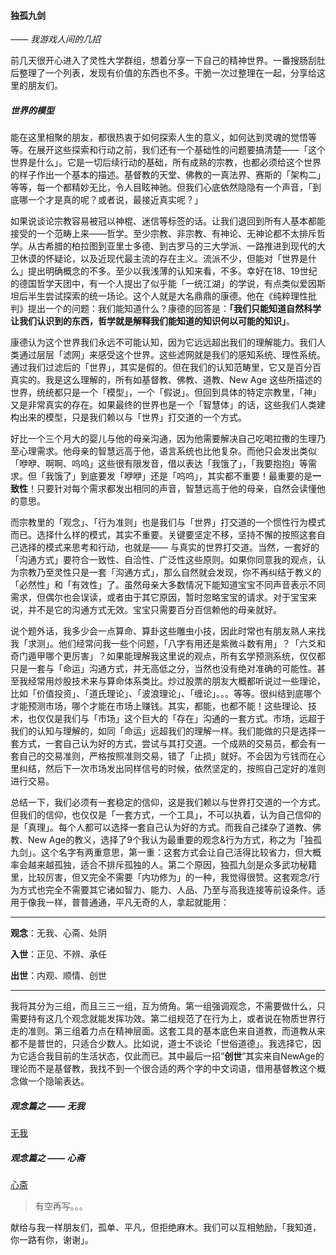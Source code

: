 #### 独孤九剑

*—— 我游戏人间的几招*



前几天很开心进入了灵性大学群组，想着分享一下自己的精神世界。一番搜肠刮肚后整理了一个列表，发现有价值的东西也不多。干脆一次过整理在一起，分享给这里的朋友们。



##### 世界的模型

能在这里相聚的朋友，都很热衷于如何探索人生的意义，如何达到灵魂的觉悟等等。在展开这些探索和行动之前，我们还有一个基础性的问题要搞清楚——「这个世界是什么」。它是一切后续行动的基础，所有成熟的宗教，也都必须给这个世界的样子作出一个基本的描述。基督教的天堂、佛教的一真法界、赛斯的「架构二」等等，每一个都精妙无比，令人目眩神驰。但我们心底依然隐隐有一个声音，「到底哪一个才是真的呢？或者说，最接近真实呢？」



如果说谈论宗教容易被冠以神棍、迷信等标签的话。让我们退回到所有人基本都能接受的一个范畴上来——哲学。至少宗教、非宗教、有神论、无神论都不太排斥哲学。从古希腊的柏拉图到亚里士多德、到古罗马的三大学派、一路推进到现代的大卫休谟的怀疑论，以及近现代最主流的存在主义。流派不少，但能对「世界是什么」提出明确概念的不多。至少以我浅薄的认知来看，不多。幸好在18、19世纪的德国哲学天团中，有一个人提出了似乎能「一统江湖」的学说，有点类似爱因斯坦后半生尝试探索的统一场论。这个人就是大名鼎鼎的康德。他在《纯粹理性批判》提出一个的问题：我们能知道什么？康德的回答是：**「我们只能知道自然科学让我们认识到的东西，哲学就是解释我们能知道的知识何以可能的知识」**。



康德认为这个世界我们永远不可能认知，因为它远远超出我们的理解能力。我们人类通过层层「滤网」来感受这个世界。这些滤网就是我们的感知系统、理性系统。通过我们过滤后的「世界」，其实是假的。但在我们的认知范畴里，它又是百分百真实的。我是这么理解的，所有如基督教、佛教、道教、New Age 这些所描述的世界，统统都只是一个「模型」，一个「假说」。但回到具体的特定宗教里，「神」又是非常真实的存在。如果最终的世界也是一个「智慧体」的话，这些我们人类建构出来的模型，只是我们赖以与「世界」打交道的一个方式。



好比一个三个月大的婴儿与他的母亲沟通，因为他需要解决自己吃喝拉撒的生理乃至心理需求。他母亲的智慧远高于他，语言系统也比他复杂。而他只会发出类似「咿咿、啊啊、呜呜」这些很有限发音，借以表达「我饿了」，「我要抱抱」等需求。但「我饿了」到底要发「咿咿」还是「呜呜」，其实都不重要！最重要的是**一致性**！只要针对每个需求都发出相同的声音，智慧远高于他的母亲，自然会读懂他的意思。



而宗教里的「观念」、「行为准则」也是我们与「世界」打交道的一个惯性行为模式而已。选择什么样的模式，其实不重要。关键要坚定不移，坚持不懈的按照这套自己选择的模式来思考和行动，也就是—— 与真实的世界打交道。当然，一套好的「沟通方式」要符合一致性、自洽性、广泛性这些原则。如果你同意我的观点，认为宗教乃至灵性只是一套「沟通方式」，那么自然就会发现，你不再纠结于教义的「必然性」和「有效性」了。虽然母亲大多数情况下能知道宝宝不同声音表示不同需求，但偶尔也会误读，或者由于其它原因，暂时忽略宝宝的请求。对于宝宝来说，并不是它的沟通方式无效。宝宝只需要百分百信赖他的母亲就好。



说个题外话，我多少会一点算命、算卦这些雕虫小技，因此时常也有朋友熟人来找我「求测」。他们经常问我一些个问题，「八字有用还是紫微斗数有用」？「六爻和奇门遁甲哪个更厉害」？如果能理解我这里说的观点，所有玄学预测系统，仅仅都只是一套与「命运」沟通方式，并无高低之分，当然也没有绝对准确的可能性。甚至我经常用炒股技术来与算命体系类比。炒过股票的朋友大概都听说过一些理论，比如「价值投资」、「道氏理论」、「波浪理论」、「缠论」。。。等等。很纠结到底哪个才能预测市场，哪个才能在市场上赚钱。其实，都能，也都不能！这些理论、技术，也仅仅是我们与「市场」这个巨大的「存在」沟通的一套方式。市场，远超于我们的认知与理解的，如同「命运」远超我们的理解一样。我们能做的只是选择一套方式，一套自己认为好的方式，尝试与其打交道。一个成熟的交易员，都会有一套自己的交易准则，严格按照准则交易，错了「止损」就好。不会因为亏钱而在心里纠结，然后下一次市场发出同样信号的时候，依然坚定的，按照自己定好的准则进行交易。



总结一下，我们必须有一套稳定的信仰，这是我们赖以与世界打交道的一个方式。但我们的信仰，也仅仅是「一套方式，一个工具」，不可以执着，认为自己信仰的是「真理」。每个人都可以选择一套自己认为好的方式。而我自己揉杂了道教、佛教、New Age的教义，选择了9个我认为最重要的观念&行为方式，称之为「独孤九剑」。这个名字有两重意思，第一重：这套方式会让自己活得比较省力，但大概率会越来越孤独，适合不排斥孤独的人。第二个原因，独孤九剑是众多武功秘籍里，比较厉害，但又完全不需要「内功修为」的一种，我觉得很赞。这套观念/行为方式也完全不需要其它诸如智力、能力、人品、乃至与高我连接等前设条件。适用于像我一样，普普通通，平凡无奇的人，拿起就能用：

---------------------------------

**观念**：无我、心斋、处阴

**入世**：正见、不辨、承任

**出世**：内观、顺情、创世

---------------------------------



我将其分为三组，而且三三一组，互为倚角。第一组强调观念，不需要做什么，只需要持有这几个观念就能发挥功效。第二组规范了在行为上，或者说在物质世界行走的准则。第三组着力点在精神层面。这套工具的基本底色来自道教，而道教从来都不是普世的，只适合少数人。比如说，道士不谈论「世俗道德」。我选择它，因为它适合我目前的生活状态，仅此而已。其中最后一招“**创世**”其实来自NewAge的理论而不是基督教，我找不到一个很合适的两个字的中文词语，借用基督教这个概念做一个隐喻表达。



##### 观念篇之 —— 无我

 [无我](./无我.md ':include' ) 

##### 观念篇之 —— 心斋

 [心斋](./心斋.md ':include' ) 

> 有空再写。。。







献给与我一样朋友们，孤单、平凡，但拒绝麻木。我们可以互相勉励，「我知道，你一路有你，谢谢」。